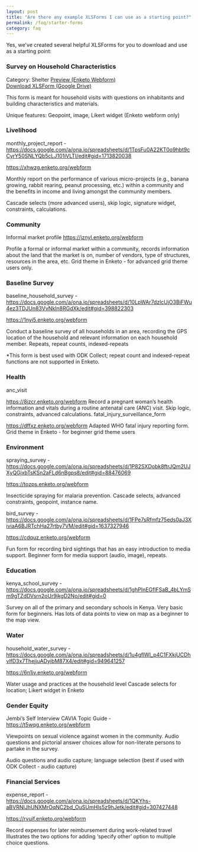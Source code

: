 ```yaml
---
layout: post
title: "Are there any example XLSForms I can use as a starting point?"
permalink: /faq/starter-forms
category: faq
---
```


Yes, we've created several helpful XLSForms for you to download and use as a starting point:


### Survey on Household Characteristics

Category: Shelter
[Preview (Enketo Webform)](https://v69fa.enketo.org/webform)  
[Download XLSForm (Google Drive)](https://docs.google.com/a/ona.io/spreadsheets/d/1bNZx-CfBtz7AJr7DBBYeKOGKsmH-Bvc9ikUOkWqcHTI/edit#gid=130881621)

This form is meant for household visits with questions on inhabitants and building characteristics and materials.

Unique features: Geopoint, image, Likert widget (Enketo webform only)


### Livelihood

monthly_project_report - https://docs.google.com/a/ona.io/spreadsheets/d/1TpsFu0A22KT0o9hbt9cCyrY50SNLYQb5cLJ101iVLTI/edit#gid=1713820038

https://xhwzg.enketo.org/webform 

Monthly report on the performance of various micro-projects (e.g., banana growing, rabbit rearing, peanut processing, etc.) within a community and the benefits in income and living amongst the community members.

Cascade selects (more advanced users), skip logic, signature widget, constraints, calculations.


### Community

Informal market profile
https://jznyl.enketo.org/webform 

Profile a formal or informal market within a community, records information about the land that the market is on, number of vendors, type of structures, resources in the area, etc.
Grid theme in Enketo - for advanced grid theme users only.



### Baseline Survey

baseline_household_survey - https://docs.google.com/a/ona.io/spreadsheets/d/10LpWAr7dzlcUjO3BiFWu4ez3TDJUn83VvNkIn8RGdXk/edit#gid=398822303

https://1nyi5.enketo.org/webform 

Conduct a baseline survey of all households in an area, recording the GPS location of the household and relevant information on each household member.
Repeats, repeat counts, indexed-repeats

*This form is best used with ODK Collect; repeat count and indexed-repeat functions are not supported in Enketo.



### Health

anc_visit

https://8izcr.enketo.org/webform 
Record a pregnant woman’s health information and vitals during a routine antenatal care (ANC) visit.
Skip logic, constraints, advanced calculations.
fatal_injury_surveillance_form

https://dffxz.enketo.org/webform 
Adapted WHO fatal injury reporting form.
Grid theme in Enketo - for beginner grid theme users



### Environment

spraying_survey - https://docs.google.com/a/ona.io/spreadsheets/d/1P82SXDobk8ftrJQm2UJXyQGjxbTsKSn2aFLd6nBgps8/edit#gid=88476069

https://tozps.enketo.org/webform 

Insecticide spraying for malaria prevention.
Cascade selects, advanced constraints, geopoint, instance name.


bird_survey - https://docs.google.com/a/ona.io/spreadsheets/d/1FPe7sRfmfz75eds0aJ3XiviaA6BJRTchHa27rtby7VM/edit#gid=1637327946

https://cdquz.enketo.org/webform 

Fun form for recording bird sightings that has an easy introduction to media support.
Beginner form for media support (audio, image), repeats.



### Education

kenya_school_survey - https://docs.google.com/a/ona.io/spreadsheets/d/1ghPInEGflFSaB_4bLYmSm9gTZdDVsrn2oUr9jkgD2No/edit#gid=0



Survey on all of the primary and secondary schools in Kenya.
Very basic form for beginners.  Has lots of data points to view on map as a beginner to the map view.



### Water

household_water_survey  - https://docs.google.com/a/ona.io/spreadsheets/d/1u4gflWl_p4C1FXkjUCDhvlfD3x7ThejjuADyibM87X4/edit#gid=949641257

https://6n1jv.enketo.org/webform 

Water usage and practices at the household level
Cascade selects for location; Likert widget in Enketo 



### Gender Equity

Jembi’s Self Interview CAVIA Topic Guide - https://t5wqg.enketo.org/webform

Viewpoints on sexual violence against women in the community.  Audio questions and pictorial answer choices allow for non-literate persons to partake in the survey.

Audio questions and audio capture; language selection (best if used with ODK Collect - audio capture)



### Financial Services

expense_report - https://docs.google.com/a/ona.io/spreadsheets/d/1QKYhs-aBVRNIJhUNXMrOqNC2bd_OuSUmHIs5z9hJetk/edit#gid=307427448

https://rvuif.enketo.org/webform 

Record expenses for later reimbursement during work-related travel
Illustrates the two options for adding ‘specify other’ option to multiple choice questions.







